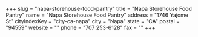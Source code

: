 +++
slug = "napa-storehouse-food-pantry"
title = "Napa Storehouse Food Pantry"
name = "Napa Storehouse Food Pantry"
address = "1746 Yajome St"
cityIndexKey = "city-ca-napa"
city = "Napa"
state = "CA"
postal = "94559"
website = ""
phone = "707 253-6128"
fax = ""
+++
